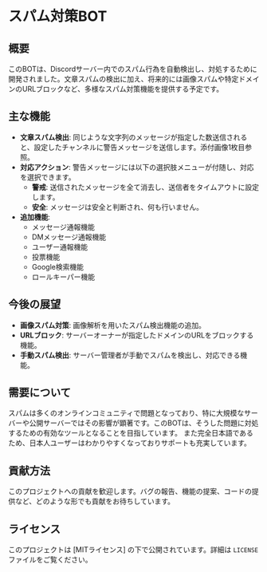 # スパム対策BOT

## 概要
このBOTは、Discordサーバー内でのスパム行為を自動検出し、対処するために開発されました。文章スパムの検出に加え、将来的には画像スパムや特定ドメインのURLブロックなど、多様なスパム対策機能を提供する予定です。

## 主な機能
- **文章スパム検出**: 同じような文字列のメッセージが指定した数送信されると、設定したチャンネルに警告メッセージを送信します。添付画像1枚目参照。
- **対応アクション**: 警告メッセージには以下の選択肢メニューが付随し、対応を選択できます。
  - **警戒**: 送信されたメッセージを全て消去し、送信者をタイムアウトに設定します。
  - **安全**: メッセージは安全と判断され、何も行いません。
- **追加機能**:
  - メッセージ通報機能
  - DMメッセージ通報機能
  - ユーザー通報機能
  - 投票機能
  - Google検索機能
  - ロールキーパー機能

## 今後の展望
- **画像スパム対策**: 画像解析を用いたスパム検出機能の追加。
- **URLブロック**: サーバーオーナーが指定したドメインのURLをブロックする機能。
- **手動スパム検出**: サーバー管理者が手動でスパムを検出し、対応できる機能。

## 需要について
スパムは多くのオンラインコミュニティで問題となっており、特に大規模なサーバーや公開サーバーではその影響が顕著です。このBOTは、そうした問題に対処するための有効なツールとなることを目指しています。
また完全日本語であるため、日本人ユーザーはわかりやすくなっておりサポートも充実しています。

## 貢献方法
このプロジェクトへの貢献を歓迎します。バグの報告、機能の提案、コードの提供など、どのような形でも貢献をお待ちしています。

## ライセンス
このプロジェクトは [MITライセンス] の下で公開されています。詳細は `LICENSE` ファイルをご覧ください。